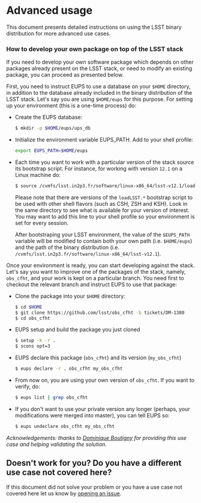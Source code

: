# Advanced usage
This document presents detailed instructions on using the LSST binary distribution for more advanced use cases.

### How to develop your own package on top of the LSST stack
If you need to develop your own software package which depends on other packages already present on the LSST stack, or need to modify an existing package, you can proceed as presented below.

First, you need to instruct EUPS to use a database on your `$HOME` directory, in addition to the database already included in the binary distribution of the LSST stack. Let's say you are using `$HOME/eups` for this purpose. For setting up your environment (this is a one-time process) do:

* Create the EUPS database:

	```bash
	$ mkdir -p $HOME/eups/ups_db
	```
	
* Initialize the environment variable EUPS_PATH. Add to your shell profile:

	```bash
	export EUPS_PATH=$HOME/eups
	```
	
* Each time you want to work with a particular version of the stack source its bootstrap script. For instance, for working with version `12.1` on a Linux machine do:

	```bash
	$ source /cvmfs/lsst.in2p3.fr/software/linux-x86_64/lsst-v12.1/loadLSST.bash
	```
	
  Please note that there are versions of the `loadLSST.*` bootstrap script to be used with other shell flavors (such as CSH, ZSH and KSH). Look in the same directory to see what is available for your version of interest. You may want to add this line to your shell profile so your environment is set for every session.
  
  After bootstraping your LSST environment, the value of the `$EUPS_PATH` variable will be modified to contain both your own path (i.e.  `$HOME/eups`) and the path of the binary distribution (i.e. `/cvmfs/lsst.in2p3.fr/software/linux-x86_64/lsst-v12.1`).
  
Once your environment is ready, you can start developing against the stack. Let's say you want to improve one of the packages of the stack, namely, `obs_cfht`, and your work is kept on a particular branch. You need first to checkout the relevant branch and instruct EUPS to use that package:

* Clone the package into your `$HOME` directory:

	```bash
	$ cd $HOME
	$ git clone https://github.com/lsst/obs_cfht -b tickets/DM-1380
	$ cd obs_cfht
	```
	
*  EUPS setup and build the package you just cloned

	```bash
	$ setup -k -r .
	$ scons opt=3
	```
	
*  EUPS declare this package (`obs_cfht`) and its version (`my_obs_cfht`)

	```bash
	$ eups declare -r . obs_cfht my_obs_cfht
	```
	
*	From now on, you are using your own version of `obs_cfht`. If you want to verify, do:

	```bash
	$ eups list | grep obs_cfht
	```
	
*	If you don't want to use your private version any longer (perhaps, your modifications were merged into master), you can tell EUPS so:

	```bash
	$ eups undeclare obs_cfht my_obs_cfht
	```
	
*Acknowledgements: thanks to [Dominique Boutigny](https://github.com/boutigny) for providing this use case and helping validating the solution.*


## Doesn't work for you? Do you have a different use case not covered here?

If this document did not solve your problem or you have a use case not covered here let us know by [opening an issue](https://github.com/airnandez/lsst-cvmfs/issues).
